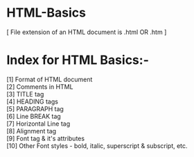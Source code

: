 # HTML-Basics
[ File extension of an HTML document is .html OR .htm ]
# Index for HTML Basics:-
[1] Format of HTML document  
[2] Comments in HTML  
[3] TITLE tag  
[4] HEADING tags  
[5] PARAGRAPH tag  
[6] Line BREAK tag  
[7] Horizontal Line tag  
[8] Alignment tag  
[9] Font tag & it's attributes  
[10] Other Font styles - bold, italic, superscript & subscript, etc.  
